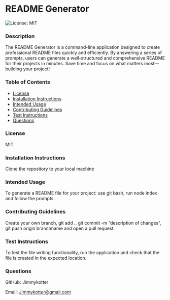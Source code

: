 # README Generator

![License: MIT](https://img.shields.io/badge/License-MIT-yellow.svg)

### Description
The README Generator is a command-line application designed to create professional README files quickly and efficiently. By answering a series of prompts, users can generate a well-structured and comprehensive README for their projects in minutes. Save time and focus on what matters most—building your project!

### Table of Contents

- [License](#license)
- [Installation Instructions](#installation-instructions)
- [Intended Usage](#intended-usage)
- [Contributing Guidelines](#contributing-guidelines)
- [Test Instructions](#test-instructions)
- [Questions](#questions)

### License
MIT


### Installation Instructions
Clone the repository to your local machine

### Intended Usage
To generate a README file for your project: use git bash, run node index and follow the prompts.

### Contributing Guidelines
Create your own branch, git add ., git commit -m “description of changes”, git push origin branchname and open a pull request.

### Test Instructions
To test the file writing functionality, run the application and check that the file is created in the expected location.

### Questions
GitHub: Jimmykotter

Email: Jimmykotter@gmail.com

